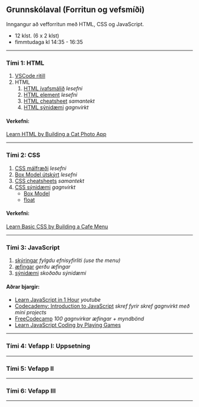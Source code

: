 ## Grunnskólaval (Forritun og vefsmíði)

Inngangur að vefforritun með HTML, CSS og JavaScript.

- 12 klst. (6 x 2 klst)
- fimmtudaga kl 14:35 - 16:35 

---

### Tími 1: HTML
1. [VSCode ritill](https://code.visualstudio.com/)
1. HTML
   1. [HTML ívafsmálið](https://bok.vefforritun.is/03.html) _lesefni_
   1. [HTML element](https://bok.vefforritun.is/04.element) _lesefni_
   1. [HTML cheatsheet](https://www.codecademy.com/learn/learn-html/modules/learn-html-elements/cheatsheet) _samantekt_
   1. [HTML sýnidæmi](https://www.w3schools.com/html/html_basic.asp) _gagnvirkt_
   
#### Verkefni:
[Learn HTML by Building a Cat Photo App](https://www.freecodecamp.org/learn/2022/responsive-web-design/learn-html-by-building-a-cat-photo-app/step-1)



<!--
1. [HTML validator](https://validator.w3.org/#validate_by_input) _athugar með villur_
[Fyrirlestur — HTML Element](https://github.com/vefforritun/vef1-2023/blob/main/namsefni/03.html-element/1.html-element.md)
> [töflur, listar og form](https://bok.vefforritun.is/05.toflur-listar-form.html) _ítarefni_
-->

---

### Tími 2: CSS

1. [CSS málfræði](https://github.com/vefforritun/book/blob/main/chapters/10.css-malfraedi.md) _lesefni_
1. [Box Model útskýrt](https://github.com/vefforritun/book/blob/main/chapters/11.css-box-model.md) _lesefni_
1. [CSS cheatsheets](https://www.codecademy.com/learn/learn-css/modules/syntax-and-selectors/cheatsheet) _samantekt_
1. [CSS sýnidæmi](https://www.w3schools.com/w3css/default.asp) _gagnvirkt_
   - [Box Model](https://www.w3schools.com/css/css_boxmodel.asp) 
   - [float](https://www.w3schools.com/css/css_float.asp)

#### Verkefni:
[Learn Basic CSS by Building a Cafe Menu](https://www.freecodecamp.org/learn/2022/responsive-web-design/learn-basic-css-by-building-a-cafe-menu/step-1)


<!--
CSS yfirlit: https://github.com/vefforritun/vef1-2023/blob/main/vikur/vika-03.md
-->

---

### Tími 3: JavaScript

1. [skýringar](https://www.w3schools.com/js/) _fylgdu efnisyfirliti (use the menu)_
1. [æfingar](https://www.w3schools.com/js/exercise_js.asp) _gerðu æfingar_
1. [sýnidæmi](https://www.w3schools.com/js/js_examples.asp) _skoðaðu sýnidæmi_

#### Aðrar bjargir:
- [Learn JavaScript in 1 Hour](https://www.youtube.com/watch?v=W6NZfCO5SIk) _youtube_ <br>
- [Codecademy: Introduction to JavaScript](https://www.codecademy.com/learn/introduction-to-javascript) _skref fyrir skref gagnvirkt með mini projects_
- [FreeCodecamp](https://www.freecodecamp.org/learn/javascript-algorithms-and-data-structures/#basic-javascript) _100 gagnvirkar æfingar + myndbönd_
- [Learn JavaScript Coding by Playing Games](https://medium.com/geekculture/learn-javascript-coding-by-playing-games-7ff4598e5be9)
 
<!--
- [JavaScript Cheatsheeets](https://www.codecademy.com/learn/paths/create-video-games-with-phaser/tracks/game-dev-learn-javascript-basics/modules/game-dev-learn-javascript-basics/cheatsheet) <br>
-->

---

### Tími 4: Vefapp I: Uppsetning
<!-- intro: https://youtu.be/QLPA0vftC60?t=606 -->
<!-- Dagatal sýnidæmi frá mér -->
<!-- Áskorun, að opna bara glugga ef dagur stemmir -->

<!--
1. Github (geymsla og vefhýsing) 
   1. [Búa til reikning](https://youtu.be/ovCRBERA1NQ) á Github.com
   1. [Búa til repository](https://www.youtube.com/watch?v=HhfPWwz8lVA&ab_channel=RichMcCue)  _hakaðu líka í README file reitinn_
   1. [Að hýsa vefsíðu á Github](https://pages.github.com/)
1. [Google fonts](https://fonts.google.com/), [Getting started](https://developers.google.com/fonts/docs/getting_started)
1. [Marktæk html tög](https://www.w3schools.com/html/html5_semantic_elements.asp) 
1. CSS Grids
   1. [CSS Grids](https://bok.vefforritun.is/21.grid.html) _lesefni_
   1. [Learn CSS Grid](https://learncssgrid.com/) _samantekt_
   1. [Grid by example](https://gridbyexample.com/examples/) _sýnidæmi_
   1. [CSS Grid Layout](https://www.w3schools.com/css/css_grid.asp) _gagnvirkt_
   1. [Grid Garden](https://cssgridgarden.com/) _leikur_

> [Building an Advent Calendar with JavaScript, HTML & CSS](https://www.youtube.com/watch?v=KXPD11CQLGE) _youtube_
-->

<!--
Meira Grids:
1. [guide](https://css-tricks.com/snippets/css/complete-guide-grid/)
1. [Learn CSS Grids by building a Magazine](https://www.freecodecamp.org/learn/2022/responsive-web-design/learn-css-grid-by-building-a-magazine/step-1)
-->

<!-- 
Flexbox:
- Fyrirlestur: https://github.com/vefforritun/vef1-2023/blob/main/namsefni/14.css-flexbox/1.flexbox.md
- myndband 1: https://www.youtube.com/watch?v=UwYehYeB-us
- myndband 2: https://www.youtube.com/watch?v=GyUgx78nvC8 
-->

<!--
#### CSS Flexbox
1. [CSS: Flexbox](https://bok.vefforritun.is/17.css-flexbox.html) _lesefni_
1. [Flexbox guide](https://css-tricks.com/snippets/css/a-guide-to-flexbox/)  _tutorial_
1. Flexbox leikir: [froggy](https://flexboxfroggy.com/) og [defence](http://www.flexboxdefense.com/)
1. [Learn CSS Flexbox by building a photo gallery](https://www.freecodecamp.org/learn/2022/responsive-web-design/learn-css-flexbox-by-building-a-photo-gallery/step-1)
-->
---

### Tími 5: Vefapp II

<!--
> [Skalanlegir vefir](https://bok.vefforritun.is/18.skalanlegir) 
> [Sveigjanleg hönnun](https://vefgrunnur.github.io/Verkefni-4/)
-->

---

### Tími 6: Vefapp III

---

<!-- 
- [Bókin um vefforritun](https://bok.vefforritun.is/) 
- [vefforritun I HÍ](https://github.com/vefforritun/vef1-2023)
- [Vefgrunnur](https://vefgrunnur.github.io/)  
-->

